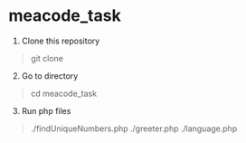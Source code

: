 # meacode_task
1. Clone this repository
> git clone 

2. Go to directory
> cd meacode_task

3. Run php files 
> ./findUniqueNumbers.php
> ./greeter.php
> ./language.php
